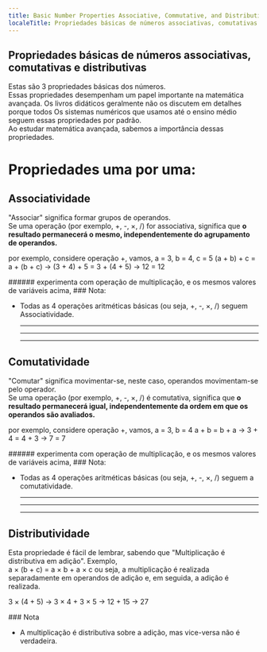 ```yaml
---
title: Basic Number Properties Associative, Commutative, and Distributive
localeTitle: Propriedades básicas de números associativas, comutativas e distributivas
---
```

## Propriedades básicas de números associativas, comutativas e distributivas

Estas são 3 propriedades básicas dos números.  
Essas propriedades desempenham um papel importante na matemática avançada. Os livros didáticos geralmente não os discutem em detalhes porque todos Os sistemas numéricos que usamos até o ensino médio seguem essas propriedades por padrão.  
Ao estudar matemática avançada, sabemos a importância dessas propriedades.

# Propriedades uma por uma:

## Associatividade

"Associar" significa formar grupos de operandos.  
Se uma operação (por exemplo, +, -, ×, /) for associativa, significa que **o resultado permanecerá o mesmo, independentemente do agrupamento de operandos.**

 por exemplo, considere operação +, 
 vamos, a = 3, b = 4, c = 5 
 (a + b) + c = a + (b + c) 
 -> (3 + 4) + 5 = 3 + (4 + 5) 
 -> 12 = 12 

\###### experimenta com operação de multiplicação, e os mesmos valores de variáveis ​​acima, ### Nota:

*   Todas as 4 operações aritméticas básicas (ou seja, +, -, ×, /) seguem Associatividade.
    
    * * *
    
    * * *
    
    * * *
    

## Comutatividade

"Comutar" significa movimentar-se, neste caso, operandos movimentam-se pelo operador.  
Se uma operação (por exemplo, +, -, ×, /) é comutativa, significa que **o resultado permanecerá igual, independentemente da ordem em que os operandos são avaliados.**

 por exemplo, considere operação +, 
 vamos, a = 3, b = 4 
 a + b = b + a 
 -> 3 + 4 = 4 + 3 
 -> 7 = 7 

\###### experimenta com operação de multiplicação, e os mesmos valores de variáveis ​​acima, ### Nota:

*   Todas as 4 operações aritméticas básicas (ou seja, +, -, ×, /) seguem a comutatividade.
    
    * * *
    
    * * *
    
    * * *
    

## Distributividade

Esta propriedade é fácil de lembrar, sabendo que "Multiplicação é distributiva em adição". Exemplo,  
a × (b + c) = a × b + a × c ou seja, a multiplicação é realizada separadamente em operandos de adição e, em seguida, a adição é realizada.  

 3 × (4 + 5) 
 -> 3 × 4 + 3 × 5 
 -> 12 + 15 
 -> 27 

\### Nota

*   A multiplicação é distributiva sobre a adição, mas vice-versa não é verdadeira.